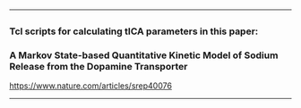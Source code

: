 
<HTML>

<H1 Analysing Molecular Dynamics Simulations

</H1>

<!-- <BODY BGCOLOR="FFFFFF"> -->

<!-- <CENTER><IMG SRC="clouds.jpg" ALIGN="BOTTOM"> </CENTER> -->

<HR>

<H3/>Tcl scripts for calculating tICA parameters in this paper:</H3>
<H3/>A Markov State-based Quantitative Kinetic Model of Sodium Release from the Dopamine Transporter</H3>
<a href="https://www.nature.com/articles/srep40076">https://www.nature.com/articles/srep40076</a>

<HR>

<!-- </BODY> -->

</HTML>

